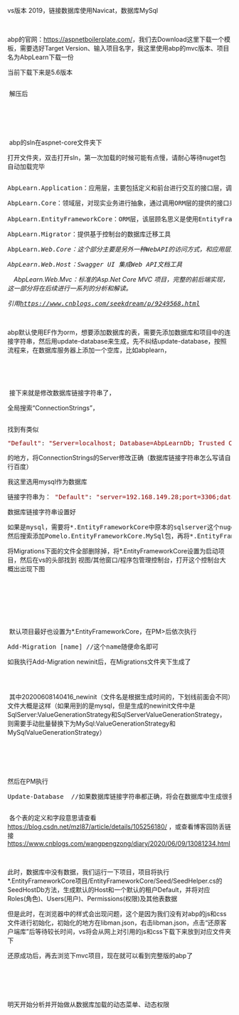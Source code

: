 <p>vs版本 2019，链接数据库使用Navicat，数据库MySql</p>
<p>&nbsp;</p>
<p>abp的官网：<a href="https://aspnetboilerplate.com/">https://aspnetboilerplate.com/</a>，我们去Download这里下载一个模板，需要选好Target Version、输入项目名字，我这里使用abp的mvc版本、项目名为AbpLearn下载一份</p>
<p>当前下载下来是5.6版本</p>
<p><img src="https://img2020.cnblogs.com/blog/789895/202006/789895-20200609201430814-1116404017.png" alt="" loading="lazy" /></p>
<p>&nbsp;解压后</p>
<p><img src="https://img2020.cnblogs.com/blog/789895/202006/789895-20200609201521232-1545417003.png" alt="" loading="lazy" /></p>
<p>&nbsp;</p>
<p>&nbsp;</p>
<p>&nbsp;abp的sln在aspnet-core文件夹下</p>
<p>打开文件夹，双击打开sln，第一次加载的时候可能有点慢，请耐心等待nuget包自动加载完毕</p>
<p><img src="https://img2020.cnblogs.com/blog/789895/202006/789895-20200609201648005-480300466.png" alt="" loading="lazy" /></p>
<div class="cnblogs_code">
<pre>AbpLearn.Application：应用层，主要包括定义和前台进行交互的接口层，调用领域层中对应的接口，默认包括:验证、配置、多租户、角色、用户、Session的一些操作，是整个Web API对外部提供调用的核心接口</pre>
<pre>AbpLearn.Core：领域层，对现实业务进行抽象，通过调用ORM层的提供的接口来对当前的User、Role、Tenant等一系列的管理操作，并对外提供统一的Manager接口，从而供应用层进行相关的操作，另外还提供了诸如验证、配置、Feature、本地化等等一些列基础接口。<br /><br />AbpLearn.EntityFrameworkCore：ORM层，该层顾名思义是使用EntityFrameworkCore来和SQL Server数据库进行交互的核心逻辑，包括一些常规的各种CRUD操作，以及通过Model First模式创建数据库，为数据库提供种子数据等一系列操作。</pre>
<pre>AbpLearn.Migrator：提供基于控制台的数据库迁移工具</pre>
<pre>AbpLearn<em id="__mceDel">.Web.Core：这个部分主要是另外一种WebAPI的访问方式，和应用层这种直接的映射的方式不同，在当前项目中为了更好地体现REST 风格的API ，我们会在我们的类中继承自AbpController这个基类，然后在当前的Controller类中通过[Route("api/[controller]/[action]")]这种方式来进行映射关系，这种风格更加符合REST的风格要求，在后面实际的项目中也会尽可能的采用这种方式。</em></pre>
<pre><em id="__mceDel">AbpLearn</em><em id="__mceDel">.Web.Host：Swagger UI 集成Web API文档工具</em></pre>
<p>　<em id="__mceDel"><em id="__mceDel">AbpLearn</em><em id="__mceDel">.Web.Mvc：标准的Asp.Net Core MVC 项目，完整的前后端实现，这一部分将在后续进行一系列的分析和解读。</em></em></p>
<pre><em id="__mceDel">引用<a href="https://www.cnblogs.com/seekdream/p/9249568.html">https://www.cnblogs.com/seekdream/p/9249568.html</a></em></pre>
</div>
<p>&nbsp;</p>
<p>abp默认使用EF作为orm，想要添加数据库的表，需要先添加数据库和项目中的连接字符串，然后用update-database来生成，先不纠结update-database，按照流程来，在数据库服务器上添加一个空库，比如abplearn，</p>
<p>&nbsp;</p>
<p>&nbsp;</p>
<p>&nbsp;接下来就是修改数据库链接字符串了，</p>
<p>全局搜索&ldquo;ConnectionStrings&rdquo;，</p>
<p><img src="https://img2020.cnblogs.com/blog/789895/202006/789895-20200609213336194-886524168.png" alt="" loading="lazy" /></p>
<p>找到有类似</p>
<div class="cnblogs_code">
<pre><span style="color: #800000;">"</span><span style="color: #800000;">Default</span><span style="color: #800000;">"</span>: <span style="color: #800000;">"</span><span style="color: #800000;">Server=localhost; Database=AbpLearnDb; Trusted_Connection=True;</span><span style="color: #800000;">"</span></pre>
</div>
<p>的地方，将ConnectionStrings的Server修改正确（数据库链接字符串怎么写请自行百度）</p>
<p>我这里选用mysql作为数据库</p>
<div class="cnblogs_code">
<pre>链接字符串为： <span style="color: #800000;">"</span><span style="color: #800000;">Default</span><span style="color: #800000;">"</span>: <span style="color: #800000;">"</span><span style="color: #800000;">server=192.168.149.28;port=3306;database=abplearn;user=root;password=testpassword;CharSet=utf8;</span><span style="color: #800000;">"<br /></span></pre>
</div>
<p>数据库链接字符串设置好</p>
<div class="cnblogs_code">
<pre>如果是mysql，需要将*.EntityFrameworkCore中原本的sqlserver这个nuget包卸载<br />然后搜索添加Pomelo.EntityFrameworkCore.MySql包，再将*.EntityFrameworkCore项目/EntityFrameworkCore/AbpLearnDbContextConfigurer.cs中的builder.UseSqlServer修改为builder.UseMySql</pre>
</div>
<p>将Migrations下面的文件全部删除掉，将*.EntityFrameworkCore设置为启动项目，然后在vs的头部找到 视图/其他窗口/程序包管理控制台，打开这个控制台大概出出现下图</p>
<p><img src="https://img2020.cnblogs.com/blog/789895/202006/789895-20200609212654759-830200327.png" alt="" loading="lazy" /></p>
<p>&nbsp;</p>
<p>&nbsp;</p>
<p>&nbsp;</p>
<p>&nbsp;默认项目最好也设置为*.EntityFrameworkCore，在PM&gt;后依次执行</p>
<div class="cnblogs_code">
<pre>Add-Migration [name] //这个name随便命名即可</pre>
</div>
<p>如我执行Add-Migration newinit后，在Migrations文件夹下生成了</p>
<p><img src="https://img2020.cnblogs.com/blog/789895/202006/789895-20200609212852714-221170698.png" alt="" loading="lazy" /></p>
<p>&nbsp;</p>
<p>&nbsp;其中20200608140416_newinit（文件名是根据生成时间的，下划线前面会不同）文件大概是这样（如果用到的是mysql，但是生成的newinit文件中是SqlServer:ValueGenerationStrategy和SqlServerValueGenerationStrategy，则需要手动批量替换下为MySql:ValueGenerationStrategy和MySqlValueGenerationStrategy）</p>
<p><img src="https://img2020.cnblogs.com/blog/789895/202006/789895-20200609213009479-1523421599.png" alt="" loading="lazy" /></p>
<p>&nbsp;</p>
<p>&nbsp;</p>
<p>然后在PM执行</p>
<div class="cnblogs_code">
<pre>Update-Database  //如果数据库链接字符串都正确，将会在数据库中生成很多表</pre>
</div>
<p><img src="https://img2020.cnblogs.com/blog/789895/202006/789895-20200609213136622-1683985688.png" alt="" loading="lazy" /></p>
<p>&nbsp;各个表的定义和字段意思请查看<a href="https://blog.csdn.net/mzl87/article/details/105256180/">https://blog.csdn.net/mzl87/article/details/105256180/</a>&nbsp;，或查看博客园防丢链接<a href="https://www.cnblogs.com/wangpengzong/diary/2020/06/09/13081234.html">https://www.cnblogs.com/wangpengzong/diary/2020/06/09/13081234.html</a></p>
<p>&nbsp;</p>
<p>此时，数据库中没有数据，我们运行一下项目，项目将执行*.EntityFrameworkCore项目/EntityFrameworkCore/Seed/SeedHelper.cs的SeedHostDb方法，生成默认的Host和一个默认的租户Default，并将对应Roles(角色)、Users(用户)、Permissions(权限)及其他表数据</p>
<p>但是此时，在浏览器中的样式会出现问题，这个是因为我们没有对abp的js和css文件进行初始化，初始化的地方在<span style="background-color: #ffffff;">libman.json，右击libman.json，点击&ldquo;还原客户端库&rdquo;后等待较长时间，vs将会从网上对引用的js和css下载下来放到对应文件夹下</span></p>
<p>还原成功后，再去浏览下mvc项目，现在就可以看到完整版的abp了</p>
<p><img src="https://img2020.cnblogs.com/blog/789895/202006/789895-20200609214928185-1737504330.png" alt="" loading="lazy" /></p>
<p>&nbsp;</p>
<p>&nbsp;</p>
<p>明天开始分析并开始做从数据库加载的动态菜单、动态权限</p>